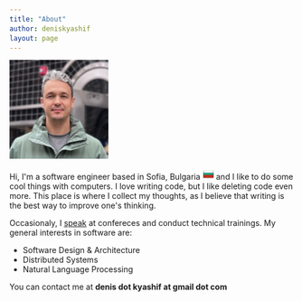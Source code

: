 ```yaml
---
title: "About"
author: deniskyashif
layout: page
---
```


<img class="circle" width="175" src="/images/me-avatar2.jpeg" />

Hi, I'm a software engineer based in Sofia, Bulgaria <img class="emoji" style="width: 20px; height: 20px" alt="" src="/images/country-flags/Bulgaria24x24.png"> and I like to do some cool things with computers. I love writing code, but I like deleting code even more. This place is where I collect my thoughts, as I believe that writing is the best way to improve one's thinking.

Occasionaly, I <a href="/talks">speak</a> at confereces and conduct technical trainings. My general interests in software are:

<ul class="interests">
    <li>Software Design & Architecture</li>
    <li>Distributed Systems</li>
    <li>Natural Language Processing</li>
</ul>

You can contact me at <strong>denis dot kyashif at gmail dot com</strong>
